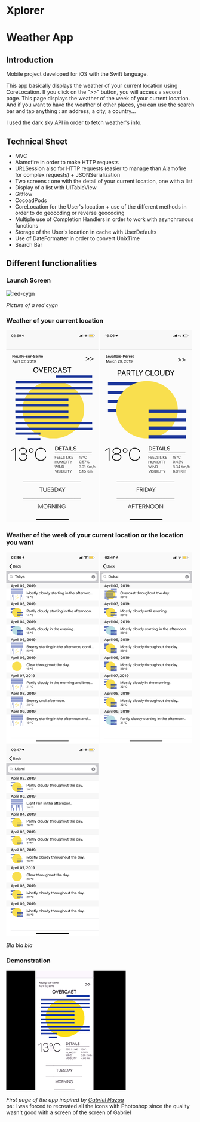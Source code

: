 # Xplorer 
# Weather App

## Introduction

Mobile project developed for iOS with the Swift language.

This app basically displays the weather of your current location using CoreLocation. 
If you click on the ">>" button, you will access a second page. This page displays the weather of the week of your current location. And if you want to have the weather of other places, you can use the search bar and tap anything : an address, a city, a country...

I used the dark sky API in order to fetch weather's info.


## Technical Sheet

- MVC 
- Alamofire in order to make HTTP requests
- URLSession also for HTTP requests (easier to manage than Alamofire for complex requests) + JSONSerialization
- Two screens : one with the detail of your current location, one with a list
- Display of a list with UITableView
- Gitflow
- CocoadPods
- CoreLocation for the User's location + use of the different methods in order to do geocoding or reverse geocoding
- Multiple use of Completion Handlers in order to work with asynchronous functions
- Storage of the User's location in cache with UserDefaults
- Use of DateFormatter in order to convert UnixTime
- Search Bar


## Different functionalities

### Launch Screen

<img src="img/cygne-rouge" alt="red-cygn">

<i> Picture of a red cygn </i>

### Weather of your current location

<img src="img/screen_neuilly.jpeg" alt="paris" width="247" height="512">      <img src="img/screen_levallois.PNG" alt="levallois" width="247" height="512">

### Weather of the week of your current location or the location you want

<img src="img/IMG_5479.PNG" alt="tokyo" width="247" height="512">      <img src="img/IMG_5480.PNG" alt="beijing" width="247" height="512">      <img src="img/IMG_5481.PNG" alt="dubai" width="247" height="512"> 

<i> Bla bla bla </i>


### Demonstration

<img src="img/demo.gif" alt="demo">


<i> First page of the app inspired by <a href="https://etapes.com/gabriel-nazoa-weather-app/#&gid=1&pid=1">Gabriel Nazoa</a> </i> <br/>
ps: I was forced to recreated all the icons with Photoshop since the quality wasn't good with a screen of the screen of Gabriel
